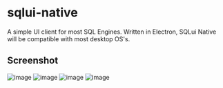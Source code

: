 # sqlui-native

A simple UI client for most SQL Engines. Written in Electron, SQLui Native will be compatible with most desktop OS's.


## Screenshot
![image](https://user-images.githubusercontent.com/3792401/151086892-cf71abd3-0a94-42f9-9461-3f1cf348119f.png)
![image](https://user-images.githubusercontent.com/3792401/151090679-435ea227-c81c-43fb-816e-19fe59b90cd1.png)
![image](https://user-images.githubusercontent.com/3792401/151090694-9cf5b70d-c76c-417d-84e7-890770544298.png)
![image](https://user-images.githubusercontent.com/3792401/151090703-826f0416-7be5-4a34-9dfb-5b79fcaccf12.png)
